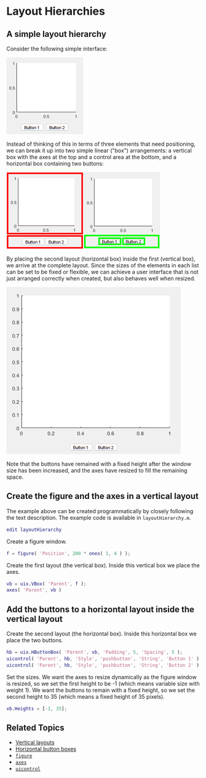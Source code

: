 
# Layout Hierarchies

## A simple layout hierarchy

Consider the following simple interface:

![A simple interface with an axes and two buttons](Images/LayoutHierarchies01.png "A simple interface with an axes and two buttons")

Instead of thinking of this in terms of three elements that need positioning, we can break it up into two simple linear ("box") arrangements: a vertical box with the axes at the top and a control area at the bottom, and a horizontal box containing two buttons:


![The simple interface partitioned vertically](Images/LayoutHierarchies02.png "The simple interface partitioned vertically")![The two buttons arranged in a horizontal layout](Images/LayoutHierarchies03.png "The two buttons arranged in a horizontal layout")


By placing the second layout (horizontal box) inside the first (vertical box), we arrive at the complete layout. Since the sizes of the elements in each list can be set to be fixed or flexible, we can achieve a user interface that is not just arranged correctly when created, but also behaves well when resized.


![The resized simple interface](Images/LayoutHierarchies04.png "The resized simple interface")


Note that the buttons have remained with a fixed height after the window size has been increased, and the axes have resized to fill the remaining space.

## Create the figure and the axes in a vertical layout

The example above can be created programmatically by closely following the text description. The example code is available in `layoutHierarchy.m`.

```matlab
edit layoutHierarchy 
```

Create a figure window.

```matlab
f = figure( 'Position', 200 * ones( 1, 4 ) );
```

Create the first layout (the vertical box). Inside this vertical box we place the axes.

```matlab
vb = uix.VBox( 'Parent', f );
axes( 'Parent', vb )
```

## Add the buttons to a horizontal layout inside the vertical layout

Create the second layout (the horizontal box). Inside this horizontal box we place the two buttons.

```matlab
hb = uix.HButtonBox( 'Parent', vb, 'Padding', 5, 'Spacing', 5 );
uicontrol( 'Parent', hb, 'Style', 'pushbutton', 'String', 'Button 1' )
uicontrol( 'Parent', hb, 'Style', 'pushbutton', 'String', 'Button 2' )
```

Set the sizes. We want the axes to resize dynamically as the figure window is resized, so we set the first height to be \-1 (which means variable size with weight 1). We want the buttons to remain with a fixed height, so we set the second height to 35 (which means a fixed height of 35 pixels).

```matlab
vb.Heights = [-1, 35];
```

## Related Topics

* [Vertical layouts](uixVBox.md)
* [Horizontal button boxes](uixHButtonBox.md)
* [`figure`](https://www.mathworks.com/help/matlab/ref/figure.html)
* [`axes`](https://www.mathworks.com/help/matlab/ref/axes.html)
* [`uicontrol`](https://www.mathworks.com/help/matlab/ref/uicontrol.html)
